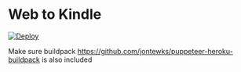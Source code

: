 # Web to Kindle

[![Deploy](https://www.herokucdn.com/deploy/button.svg)](https://heroku.com/deploy)

Make sure buildpack https://github.com/jontewks/puppeteer-heroku-buildpack is also included  

